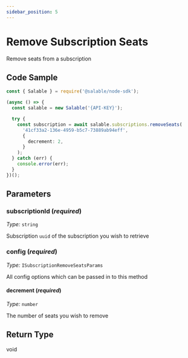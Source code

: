```yaml
---
sidebar_position: 5
---
```


# Remove Subscription Seats

Remove seats from a subscription

## Code Sample

```typescript
const { Salable } = require('@salable/node-sdk');

(async () => {
  const salable = new Salable('{API-KEY}');

  try {
    const subscription = await salable.subscriptions.removeSeats(
      '41cf33a2-136e-4959-b5c7-73889ab94eff',
      {
        decrement: 2,
      }
    );
  } catch (err) {
    console.error(err);
  }
})();
```

## Parameters

### subscriptionId (_required_)

_Type:_ `string`

Subscription `uuid` of the subscription you wish to retrieve

### config (_required_)

_Type:_ `ISubscriptionRemoveSeatsParams`

All config options which can be passed in to this method

#### decrement (_required_)

_Type:_ `number`

The number of seats you wish to remove

## Return Type

void
